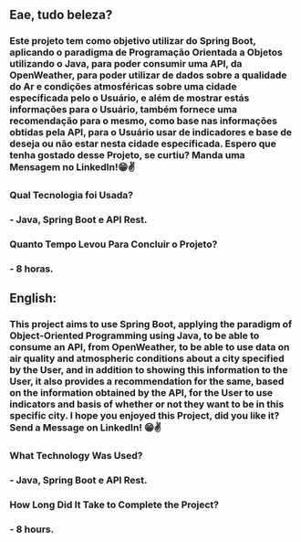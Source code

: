 ## Eae, tudo beleza?

### Este projeto tem como objetivo utilizar do Spring Boot, aplicando o paradigma de Programação Orientada a Objetos utilizando o Java, para poder consumir uma API, da OpenWeather, para poder utilizar de dados sobre a qualidade do Ar e condições atmosféricas sobre uma cidade específicada pelo o Usuário, e além de mostrar estás informações para o Usuário, também fornece uma recomendação para o mesmo, como base nas informações obtidas pela API, para o Usuário usar de indicadores e base de deseja ou não estar nesta cidade específicada. Espero que tenha gostado desse Projeto, se curtiu? Manda uma Mensagem no LinkedIn!😁✌️

### Qual Tecnologia foi Usada?
### - Java, Spring Boot e API Rest.

### Quanto Tempo Levou Para Concluir o Projeto?
### - 8 horas.

## English:
### This project aims to use Spring Boot, applying the paradigm of Object-Oriented Programming using Java, to be able to consume an API, from OpenWeather, to be able to use data on air quality and atmospheric conditions about a city specified by the User, and in addition to showing this information to the User,  it also provides a recommendation for the same, based on the information obtained by the API, for the User to use indicators and basis of whether or not they want to be in this specific city. I hope you enjoyed this Project, did you like it? Send a Message on LinkedIn! 😁✌️

### What Technology Was Used?
### - Java, Spring Boot e API Rest.

### How Long Did It Take to Complete the Project?
### - 8 hours.
